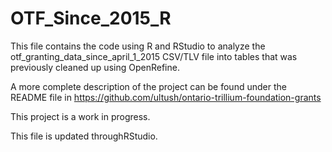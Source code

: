 # OTF_Since_2015_R
This file contains the code using R and RStudio to analyze the otf_granting_data_since_april_1_2015 CSV/TLV file into tables that was previously cleaned up using OpenRefine.

A more complete description of the project can be found under the README file in https://github.com/ultush/ontario-trillium-foundation-grants

This project is a work in progress.

This file is updated throughRStudio.
